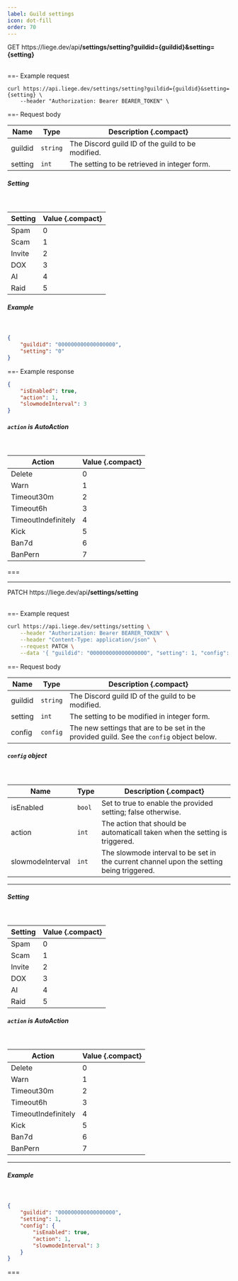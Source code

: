 ```yaml
---
label: Guild settings
icon: dot-fill
order: 70
---
```


<div class="api-container-parent">
    <span class="api-method-get">GET</span>
    <span class="api-container-text">https://liege.dev/api<b>/settings/setting?guildid={guildid}&setting={setting}</b></span>
</div>

<br>

==- Example request

```
curl https://api.liege.dev/settings/setting?guildid={guildid}&setting={setting} \
    --header "Authorization: Bearer BEARER_TOKEN" \
```

<!-- +++ cURL

```sh
curl https://api.liege.dev/settings/setting \
    --header "Authorization: Bearer BEARER_TOKEN" \
    --header "Content-Type: application/json" \
    --request GET \
    --data '{ "guildid": 000000000000000000, "setting": 0 }'
```

+++ C#

```c#
using System.Net.Http;
using System.Net.Http.Headers;

HttpClient client = new HttpClient();

HttpRequestMessage request = new HttpRequestMessage(HttpMethod.Get, "https://api.liege.dev/settings/getsetting");

request.Headers.Add("Authorization", "Bearer BEARER_TOKEN");

request.Content = new StringContent("{ \"guildid\": 000000000000000000, \"setting\": 0 }");
request.Content.Headers.ContentType = new MediaTypeHeaderValue("application/json");

HttpResponseMessage response = await client.SendAsync(request);
response.EnsureSuccessStatusCode();
string responseBody = await response.Content.ReadAsStringAsync();
```

+++ JS

```js
fetch("https://api.liege.dev/settings/getsetting", {
    headers: {
        Authorization: "Bearer BEARER_TOKEN",
        "Content-Type": "application/json",
    },
    body: '{ "guildid": 000000000000000000, "setting": 0 }',
});
```

+++ Python

```py
import requests

headers = {
    'Authorization': 'Bearer BEARER_TOKEN',
    'Content-Type': 'application/json',
}

data = '{ "guildid": 000000000000000000, "setting": 0 }'

response = requests.get('https://api.liege.dev/settings/getsetting', headers=headers, data=data)
```

+++ Java

```java
import java.io.IOException;
import java.net.URI;
import java.net.http.HttpClient;
import java.net.http.HttpRequest;
import java.net.http.HttpRequest.BodyPublishers;
import java.net.http.HttpResponse;

HttpClient client = HttpClient.newHttpClient();

HttpRequest request = HttpRequest.newBuilder()
    .uri(URI.create("https://api.liege.dev/settings/getsetting"))
    .method("GET", BodyPublishers.ofString("{ \"guildid\": 000000000000000000, \"setting\": 0 }"))
    .setHeader("Authorization", "Bearer BEARER_TOKEN")
    .setHeader("Content-Type", "application/json")
    .build();

HttpResponse<String> response = client.send(request, HttpResponse.BodyHandlers.ofString());
```

+++ -->

==- Request body

| <b>Name</b> | <b>Type</b> | <b>Description</b> {.compact}                     |
| ----------- | ----------- | ------------------------------------------------- |
| guildid     | `string`    | The Discord guild ID of the guild to be modified. |
| setting     | `int`       | The setting to be retrieved in integer form.      |

##### Setting

<br>

| <b>Setting</b> | <b>Value</b> {.compact} |
| -------------- | ----------------------- |
| Spam           | 0                       |
| Scam           | 1                       |
| Invite         | 2                       |
| DOX            | 3                       |
| AI             | 4                       |
| Raid           | 5                       |

##### Example

<br>

```json
{
    "guildid": "000000000000000000",
    "setting": "0"
}
```

==- Example response

```json
{
    "isEnabled": true,
    "action": 1,
    "slowmodeInterval": 3
}
```

##### `action` is AutoAction

<br>

| <b>Action</b>       | <b>Value</b> {.compact} |
| ------------------- | ----------------------- |
| Delete              | 0                       |
| Warn                | 1                       |
| Timeout30m          | 2                       |
| Timeout6h           | 3                       |
| TimeoutIndefinitely | 4                       |
| Kick                | 5                       |
| Ban7d               | 6                       |
| BanPern             | 7                       |

===

---

<div class="api-container-parent">
    <span class="api-method-patch">PATCH</span>
    <span class="api-container-text">https://liege.dev/api<b>/settings/setting</b></span>
</div>

<br>

==- Example request

```sh
curl https://api.liege.dev/settings/setting \
    --header "Authorization: Bearer BEARER_TOKEN" \
    --header "Content-Type: application/json" \
    --request PATCH \
    --data '{ "guildid": "000000000000000000", "setting": 1, "config": { "isEnabled": true, "action": 1, "slowmodeInterval": 3 } }'
```

<!-- +++ cURL

```sh
curl https://api.liege.dev/settings/setsetting \
    --header "Authorization: Bearer BEARER_TOKEN" \
    --header "Content-Type: application/json" \
    --request POST \
    --data '{ "guildid": 000000000000000000, "setting": 1, "config": { "isEnabled": true, "action": 1, "slowmodeInterval": 3 } }'
```

+++ C#

```c#
using System.Net.Http;
using System.Net.Http.Headers;

HttpClient client = new HttpClient();

HttpRequestMessage request = new HttpRequestMessage(HttpMethod.Post, "https://api.liege.dev/settings/setsetting");

request.Headers.Add("Authorization", "Bearer BEARER_TOKEN");

request.Content = new StringContent("{ \"guildid\": 000000000000000000, \"setting\": 1, \"config\": { \"isEnabled\": true, \"action\": 1, \"slowmodeInterval\": 3 } }");
request.Content.Headers.ContentType = new MediaTypeHeaderValue("application/json");

HttpResponseMessage response = await client.SendAsync(request);
response.EnsureSuccessStatusCode();
string responseBody = await response.Content.ReadAsStringAsync();
```

+++ JS

```js
fetch("https://api.liege.dev/settings/setsetting", {
    method: "POST",
    headers: {
        Authorization: "Bearer BEARER_TOKEN",
        "Content-Type": "application/json",
    },
    body: '{ "guildid": 000000000000000000, "setting": 1, "config": { "isEnabled": true, "action": 1, "slowmodeInterval": 3 } }',
});
```

+++ Python

```py
import requests

headers = {
    'Authorization': 'Bearer BEARER_TOKEN',
    'Content-Type': 'application/json',
}

data = '{ "guildid": 000000000000000000, "setting": 1, "config": { "isEnabled": true, "action": 1, "slowmodeInterval": 3 } }'

response = requests.post('https://api.liege.dev/settings/setsetting', headers=headers, data=data)
```

+++ Java

```java
import java.io.IOException;
import java.net.URI;
import java.net.http.HttpClient;
import java.net.http.HttpRequest;
import java.net.http.HttpRequest.BodyPublishers;
import java.net.http.HttpResponse;

HttpClient client = HttpClient.newHttpClient();

HttpRequest request = HttpRequest.newBuilder()
    .uri(URI.create("https://api.liege.dev/settings/setsetting"))
    .POST(BodyPublishers.ofString("{ \"guildid\": 000000000000000000, \"setting\": 1, \"config\": { \"isEnabled\": true, \"action\": 1, \"slowmodeInterval\": 3 } }"))
    .setHeader("Authorization", "Bearer BEARER_TOKEN")
    .setHeader("Content-Type", "application/json")
    .build();

HttpResponse<String> response = client.send(request, HttpResponse.BodyHandlers.ofString());
```

+++ -->

==- Request body

| <b>Name</b> | <b>Type</b> | <b>Description</b> {.compact}                                                             |
| ----------- | ----------- | ----------------------------------------------------------------------------------------- |
| guildid     | `string`    | The Discord guild ID of the guild to be modified.                                         |
| setting     | `int`       | The setting to be modified in integer form.                                               |
| config      | `config`    | The new settings that are to be set in the provided guild. See the `config` object below. |

##### `config` object

<br>

| <b>Name</b>      | <b>Type</b> | <b>Description</b> {.compact}                                                            |
| ---------------- | ----------- | ---------------------------------------------------------------------------------------- |
| isEnabled        | `bool`      | Set to true to enable the provided setting; false otherwise.                             |
| action           | `int`       | The action that should be automaticall taken when the setting is triggered.              |
| slowmodeInterval | `int`       | The slowmode interval to be set in the current channel upon the setting being triggered. |

---

##### Setting

<br>

| <b>Setting</b> | <b>Value</b> {.compact} |
| -------------- | ----------------------- |
| Spam           | 0                       |
| Scam           | 1                       |
| Invite         | 2                       |
| DOX            | 3                       |
| AI             | 4                       |
| Raid           | 5                       |

##### `action` is AutoAction

<br>

| <b>Action</b>       | <b>Value</b> {.compact} |
| ------------------- | ----------------------- |
| Delete              | 0                       |
| Warn                | 1                       |
| Timeout30m          | 2                       |
| Timeout6h           | 3                       |
| TimeoutIndefinitely | 4                       |
| Kick                | 5                       |
| Ban7d               | 6                       |
| BanPern             | 7                       |

---

##### Example

<br>

```json
{
    "guildid": "000000000000000000",
    "setting": 1,
    "config": {
        "isEnabled": true,
        "action": 1,
        "slowmodeInterval": 3
    }
}
```

===
